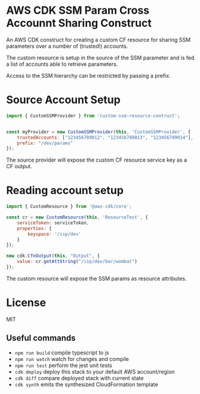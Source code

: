 # AWS CDK SSM Param Cross Accounnt Sharing Construct

An AWS CDK construct for creating a custom CF resource for sharing
SSM parameters over a number of (trusted!) accounts.

The custom resource is setup in the source of the SSM parameter and
is fed a list of accounts able to retrieve parameters.

Access to the SSM hierarchy can be restricted by passing a prefix.

# Source Account Setup

```js
import { CustomSSMProvider } from 'custom-ssm-resource-contruct';


const myProvider = new CustomSSMProvider(this, 'CustomSSMProvider', {
    trustedAccounts: ["123456789012", "123456789013", "123456789014"],
    prefix: "/dev/params"
});
```
The source provider will expose the custom CF resource service key as a
CF output.

# Reading account setup

```js
import { CustomResource } from '@aws-cdk/core';

const cr = new CustomResource(this, 'ResourceTest', {
    serviceToken: serviceToken,
    properties: {
        keyspace: '/isp/dev'
    }
});

new cdk.CfnOutput(this, "Output", {
    value: cr.getAttString("/isp/dev/bar/wombat")
});

```
The custom resource will expose the SSM params as resource attributes.

# License

MIT

## Useful commands

 * `npm run build`   compile typescript to js
 * `npm run watch`   watch for changes and compile
 * `npm run test`    perform the jest unit tests
 * `cdk deploy`      deploy this stack to your default AWS account/region
 * `cdk diff`        compare deployed stack with current state
 * `cdk synth`       emits the synthesized CloudFormation template
